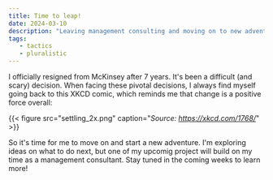 ```yaml
---
title: Time to leap!
date: 2024-03-10
description: "Leaving management consulting and moving on to new adventures."
tags:
   - tactics
   - pluralistic
---
```


I officially resigned from McKinsey after 7 years. It's been a difficult (and scary) decision. When facing these pivotal decisions, I always find myself going back to this XKCD comic, which reminds me that change is a positive force overall: 

{{< figure src="settling_2x.png" caption="*Source: https://xkcd.com/1768/*" >}}

So it's time for me to move on and start a new adventure. I'm exploring ideas on what to do next, but one of my upcomig project will build on my time as a management consultant. Stay tuned in the coming weeks to learn more!
